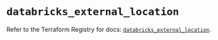 # `databricks_external_location`

Refer to the Terraform Registry for docs: [`databricks_external_location`](https://registry.terraform.io/providers/databricks/databricks/1.37.0/docs/resources/external_location).
